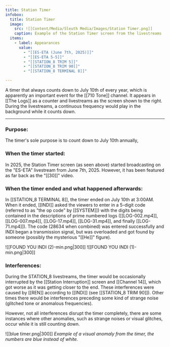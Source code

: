 ```yaml
---
title: Station Timer
infobox:
  title: Station Timer
  image:
    src: ![[Content/Media/Sleuth Media/Images/Station Timer.png]]
    caption: Example of the Station Timer screen from the livestreams
  items:
    - label: Appearances
      value:
        - "[[ES-ETA (June 7th, 2025)]]"
        - "[[ES-ETA 5-5]]"
        - "[[STATION_8 TRIM 5]]"
        - "[[STATION_8 TRIM 90]]"
        - "[[STATION_8 TERMINAL 8]]"

---
```


A timer that always counts down to July 10th of every year, which is apparently an important event for the [[710 Tone]] channel. It appears in [[The Logs]] as a counter and livestreams as the screen shown to the right. During the livestreams, a continuous frequency would play in the background while it counts down.

---
### Purpose:

The timer's sole purpose is to count down to July 10th annually, 
### When the timer started:

In 2025, the Station Timer screen (as seen above) started broadcasting on the "ES-ETA" livestream from June 7th, 2025. However, it has been featured as far back as the "[[30]]" video.

### When the timer ended and what happened afterwards:

In [[STATION_8 TERMINAL 8]], the timer ended on July 10th at 3:00AM. When it ended, [[INDI]] asked the viewers to enter in a 5-digit code (referred to as "the op code" by [[SYSTEM]]) with the digits being contained in the descriptions of prime numbered logs ([[LOG-002.mp4]], [[LOG-007.mp4]], [[LOG-17.mp4]], [[LOG-31.mp4]], and finally [[LOG-71.mp4]]). The code (28634 when combined) was entered successfully and INDI began a transmission signal, but was overloaded and got found by someone (possibly the mysterious "[[He]]" figure).

![[FOUND YOU INDI (2)-min.png|300]]
![[FOUND YOU INDI (1)-min.png|300]]

### Interferences:

During the STATION_8 livestreams, the timer would be occasionally interrupted by the [[Station Interruption]] screen and [[Channel 14]], which got worse as it was getting closer to the end. These interferences were caused by [[REN]] according to [[INDI]] (see [[STATION_8 TRIM 90]]). Other times there would be interferences preceding some kind of strange noise (glitched tone or anomalous frequencies).

However, not all interferences disrupt the timer completely, there are some instances where other anomalies, such as strange noises or visual glitches, occur while it is still counting down.

![[blue timer.png|300]]
_Example of a visual anomaly from the timer, the numbers are blue instead of white._